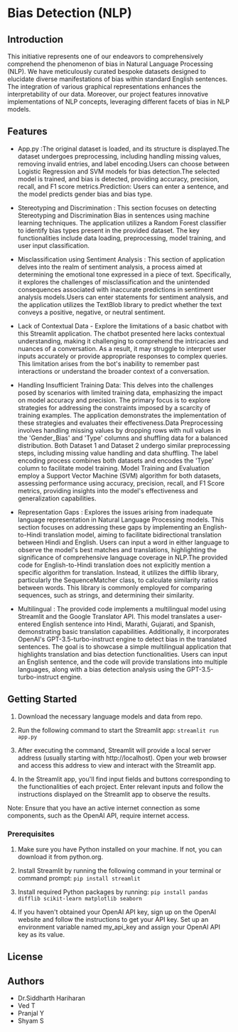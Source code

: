 # Bias Detection (NLP)

## Introduction

This initiative represents one of our endeavors to comprehensively comprehend the phenomenon of bias in Natural Language Processing (NLP). We have meticulously curated bespoke datasets designed to elucidate diverse manifestations of bias within standard English sentences. The integration of various graphical representations enhances the interpretability of our data. Moreover, our project features innovative implementations of NLP concepts, leveraging different facets of bias in NLP models.


## Features

- App.py :The original dataset is loaded, and its structure is displayed.The dataset undergoes preprocessing, including handling missing values, removing invalid entries, and label encoding.Users can choose between Logistic Regression and SVM models for bias detection.The selected model is trained, and bias is detected, providing accuracy, precision, recall, and F1 score metrics.Prediction: Users can enter a sentence, and the model predicts gender bias and bias type.

- Stereotyping and Discrimination : This section focuses on detecting Stereotyping and Discrimination Bias in sentences using machine learning techniques. The application utilizes a Random Forest classifier to identify bias types present in the provided dataset. The key functionalities include data loading, preprocessing, model training, and user input classification.

- Misclassification using Sentiment Analysis : This section of application delves into the realm of sentiment analysis, a process aimed at determining the emotional tone expressed in a piece of text. Specifically, it explores the challenges of misclassification and the unintended consequences associated with inaccurate predictions in sentiment analysis models.Users can enter statements for sentiment analysis, and the application utilizes the TextBlob library to predict whether the text conveys a positive, negative, or neutral sentiment.

- Lack of Contextual Data - Explore the limitations of a basic chatbot with this Streamlit application. The chatbot presented here lacks contextual understanding, making it challenging to comprehend the intricacies and nuances of a conversation. As a result, it may struggle to interpret user inputs accurately or provide appropriate responses to complex queries. This limitation arises from the bot's inability to remember past interactions or understand the broader context of a conversation.

- Handling Insufficient Training Data: This delves into the challenges posed by scenarios with limited training data, emphasizing the impact on model accuracy and precision. The primary focus is to explore strategies for addressing the constraints imposed by a scarcity of training examples. The application demonstrates the implementation of these strategies and evaluates their effectiveness.Data Preprocessing involves handling missing values by dropping rows with null values in the 'Gender_Bias' and 'Type' columns and shuffling data for a balanced distribution. Both Dataset 1 and Dataset 2 undergo similar preprocessing steps, including missing value handling and data shuffling. The label encoding process combines both datasets and encodes the 'Type' column to facilitate model training. Model Training and Evaluation employ a Support Vector Machine (SVM) algorithm for both datasets, assessing performance using accuracy, precision, recall, and F1 Score metrics, providing insights into the model's effectiveness and generalization capabilities.

- Representation Gaps : Explores the issues arising from inadequate language representation in Natural Language Processing models. This section focuses on addressing these gaps by implementing an English-to-Hindi translation model, aiming to facilitate bidirectional translation between Hindi and English. Users can input a word in either language to observe the model's best matches and translations, highlighting the significance of comprehensive language coverage in NLP.The provided code for English-to-Hindi translation does not explicitly mention a specific algorithm for translation. Instead, it utilizes the difflib library, particularly the SequenceMatcher class, to calculate similarity ratios between words. This library is commonly employed for comparing sequences, such as strings, and determining their similarity.


- Multilingual : The provided code implements a multilingual model using Streamlit and the Google Translator API. This model translates a user-entered English sentence into Hindi, Marathi, Gujarati, and Spanish, demonstrating basic translation capabilities. Additionally, it incorporates OpenAI's GPT-3.5-turbo-instruct engine to detect bias in the translated sentences. The goal is to showcase a simple multilingual application that highlights translation and bias detection functionalities. Users can input an English sentence, and the code will provide translations into multiple languages, along with a bias detection analysis using the GPT-3.5-turbo-instruct engine.



## Getting Started
1. Download the necessary language models and data from repo. 

2. Run the following command to start the Streamlit app: `streamlit run app.py`

3. After executing the command, Streamlit will provide a local server address (usually starting with http://localhost). Open your web browser and access this address to view and interact with the Streamlit app.

4. In the Streamlit app, you'll find input fields and buttons corresponding to the functionalities of each project. Enter relevant inputs and follow the instructions displayed on the Streamlit app to observe the results.

Note: Ensure that you have an active internet connection as some components, such as the OpenAI API, require internet access.


### Prerequisites

1. Make sure you have Python installed on your machine. If not, you can download it from python.org.

2. Install Streamlit by running the following command in your terminal or command prompt: `pip install streamlit`

3. Install required Python packages by running: `pip install pandas difflib scikit-learn matplotlib seaborn`

4. If you haven't obtained your OpenAI API key, sign up on the OpenAI website and follow the instructions to get your API key. Set up an environment variable named my_api_key and assign your OpenAI API key as its value.

## License

## Authors 

- Dr.Siddharth Hariharan
- Ved T
- Pranjal Y
- Shyam S


